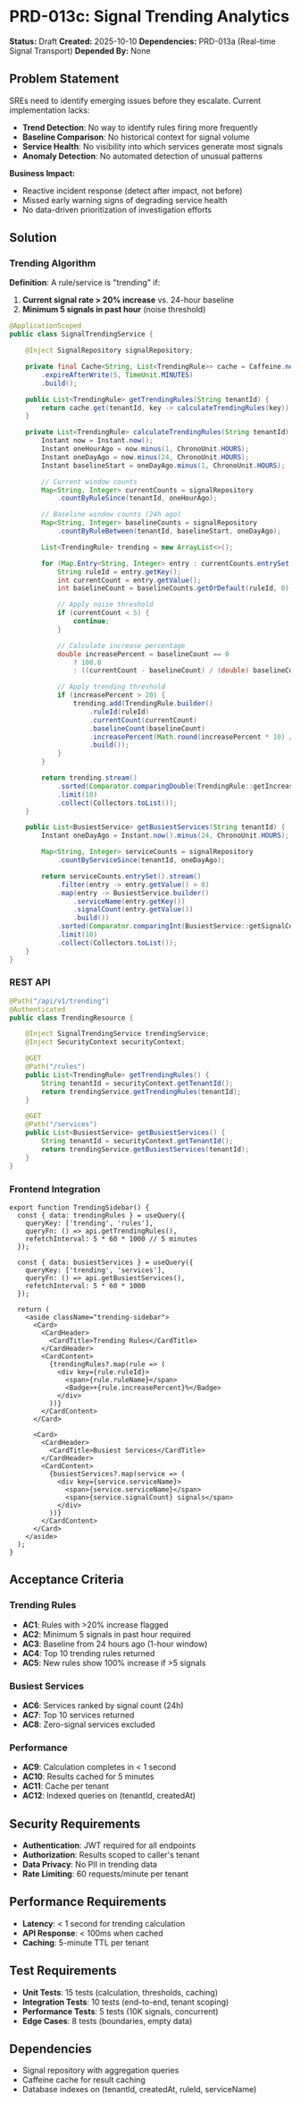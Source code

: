 # PRD-013c: Signal Trending Analytics

**Status:** Draft
**Created:** 2025-10-10
**Dependencies:** PRD-013a (Real-time Signal Transport)
**Depended By:** None

## Problem Statement

SREs need to identify emerging issues before they escalate. Current implementation lacks:

- **Trend Detection**: No way to identify rules firing more frequently
- **Baseline Comparison**: No historical context for signal volume
- **Service Health**: No visibility into which services generate most signals
- **Anomaly Detection**: No automated detection of unusual patterns

**Business Impact:**
- Reactive incident response (detect after impact, not before)
- Missed early warning signs of degrading service health
- No data-driven prioritization of investigation efforts

## Solution

### Trending Algorithm

**Definition**: A rule/service is "trending" if:
1. **Current signal rate > 20% increase** vs. 24-hour baseline
2. **Minimum 5 signals in past hour** (noise threshold)

```java
@ApplicationScoped
public class SignalTrendingService {

    @Inject SignalRepository signalRepository;

    private final Cache<String, List<TrendingRule>> cache = Caffeine.newBuilder()
        .expireAfterWrite(5, TimeUnit.MINUTES)
        .build();

    public List<TrendingRule> getTrendingRules(String tenantId) {
        return cache.get(tenantId, key -> calculateTrendingRules(key));
    }

    private List<TrendingRule> calculateTrendingRules(String tenantId) {
        Instant now = Instant.now();
        Instant oneHourAgo = now.minus(1, ChronoUnit.HOURS);
        Instant oneDayAgo = now.minus(24, ChronoUnit.HOURS);
        Instant baselineStart = oneDayAgo.minus(1, ChronoUnit.HOURS);

        // Current window counts
        Map<String, Integer> currentCounts = signalRepository
            .countByRuleSince(tenantId, oneHourAgo);

        // Baseline window counts (24h ago)
        Map<String, Integer> baselineCounts = signalRepository
            .countByRuleBetween(tenantId, baselineStart, oneDayAgo);

        List<TrendingRule> trending = new ArrayList<>();

        for (Map.Entry<String, Integer> entry : currentCounts.entrySet()) {
            String ruleId = entry.getKey();
            int currentCount = entry.getValue();
            int baselineCount = baselineCounts.getOrDefault(ruleId, 0);

            // Apply noise threshold
            if (currentCount < 5) {
                continue;
            }

            // Calculate increase percentage
            double increasePercent = baselineCount == 0
                ? 100.0
                : ((currentCount - baselineCount) / (double) baselineCount) * 100;

            // Apply trending threshold
            if (increasePercent > 20) {
                trending.add(TrendingRule.builder()
                    .ruleId(ruleId)
                    .currentCount(currentCount)
                    .baselineCount(baselineCount)
                    .increasePercent(Math.round(increasePercent * 10) / 10.0)
                    .build());
            }
        }

        return trending.stream()
            .sorted(Comparator.comparingDouble(TrendingRule::getIncreasePercent).reversed())
            .limit(10)
            .collect(Collectors.toList());
    }

    public List<BusiestService> getBusiestServices(String tenantId) {
        Instant oneDayAgo = Instant.now().minus(24, ChronoUnit.HOURS);

        Map<String, Integer> serviceCounts = signalRepository
            .countByServiceSince(tenantId, oneDayAgo);

        return serviceCounts.entrySet().stream()
            .filter(entry -> entry.getValue() > 0)
            .map(entry -> BusiestService.builder()
                .serviceName(entry.getKey())
                .signalCount(entry.getValue())
                .build())
            .sorted(Comparator.comparingInt(BusiestService::getSignalCount).reversed())
            .limit(10)
            .collect(Collectors.toList());
    }
}
```

### REST API

```java
@Path("/api/v1/trending")
@Authenticated
public class TrendingResource {

    @Inject SignalTrendingService trendingService;
    @Inject SecurityContext securityContext;

    @GET
    @Path("/rules")
    public List<TrendingRule> getTrendingRules() {
        String tenantId = securityContext.getTenantId();
        return trendingService.getTrendingRules(tenantId);
    }

    @GET
    @Path("/services")
    public List<BusiestService> getBusiestServices() {
        String tenantId = securityContext.getTenantId();
        return trendingService.getBusiestServices(tenantId);
    }
}
```

### Frontend Integration

```tsx
export function TrendingSidebar() {
  const { data: trendingRules } = useQuery({
    queryKey: ['trending', 'rules'],
    queryFn: () => api.getTrendingRules(),
    refetchInterval: 5 * 60 * 1000 // 5 minutes
  });

  const { data: busiestServices } = useQuery({
    queryKey: ['trending', 'services'],
    queryFn: () => api.getBusiestServices(),
    refetchInterval: 5 * 60 * 1000
  });

  return (
    <aside className="trending-sidebar">
      <Card>
        <CardHeader>
          <CardTitle>Trending Rules</CardTitle>
        </CardHeader>
        <CardContent>
          {trendingRules?.map(rule => (
            <div key={rule.ruleId}>
              <span>{rule.ruleName}</span>
              <Badge>+{rule.increasePercent}%</Badge>
            </div>
          ))}
        </CardContent>
      </Card>

      <Card>
        <CardHeader>
          <CardTitle>Busiest Services</CardTitle>
        </CardHeader>
        <CardContent>
          {busiestServices?.map(service => (
            <div key={service.serviceName}>
              <span>{service.serviceName}</span>
              <span>{service.signalCount} signals</span>
            </div>
          ))}
        </CardContent>
      </Card>
    </aside>
  );
}
```

## Acceptance Criteria

### Trending Rules
- **AC1**: Rules with >20% increase flagged
- **AC2**: Minimum 5 signals in past hour required
- **AC3**: Baseline from 24 hours ago (1-hour window)
- **AC4**: Top 10 trending rules returned
- **AC5**: New rules show 100% increase if >5 signals

### Busiest Services
- **AC6**: Services ranked by signal count (24h)
- **AC7**: Top 10 services returned
- **AC8**: Zero-signal services excluded

### Performance
- **AC9**: Calculation completes in < 1 second
- **AC10**: Results cached for 5 minutes
- **AC11**: Cache per tenant
- **AC12**: Indexed queries on (tenantId, createdAt)

## Security Requirements

- **Authentication**: JWT required for all endpoints
- **Authorization**: Results scoped to caller's tenant
- **Data Privacy**: No PII in trending data
- **Rate Limiting**: 60 requests/minute per tenant

## Performance Requirements

- **Latency**: < 1 second for trending calculation
- **API Response**: < 100ms when cached
- **Caching**: 5-minute TTL per tenant

## Test Requirements

- **Unit Tests**: 15 tests (calculation, thresholds, caching)
- **Integration Tests**: 10 tests (end-to-end, tenant scoping)
- **Performance Tests**: 5 tests (10K signals, concurrent)
- **Edge Cases**: 8 tests (boundaries, empty data)

## Dependencies

- Signal repository with aggregation queries
- Caffeine cache for result caching
- Database indexes on (tenantId, createdAt, ruleId, serviceName)
